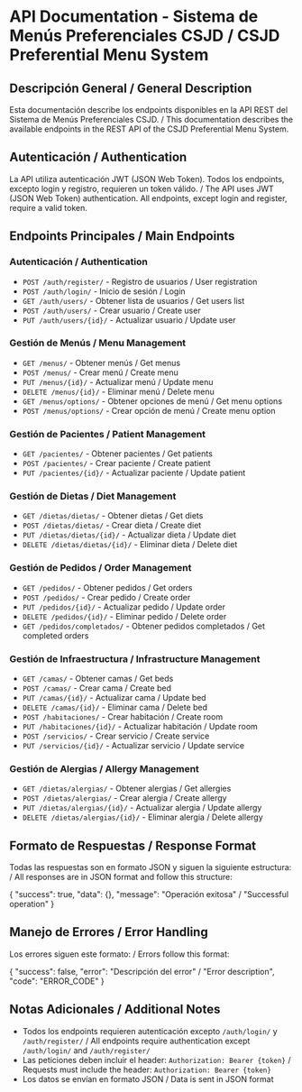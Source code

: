 # API Documentation - Sistema de Menús Preferenciales CSJD / CSJD Preferential Menu System

## Descripción General / General Description
Esta documentación describe los endpoints disponibles en la API REST del Sistema de Menús Preferenciales CSJD. / This documentation describes the available endpoints in the REST API of the CSJD Preferential Menu System.

## Autenticación / Authentication
La API utiliza autenticación JWT (JSON Web Token). Todos los endpoints, excepto login y registro, requieren un token válido. / The API uses JWT (JSON Web Token) authentication. All endpoints, except login and register, require a valid token.

## Endpoints Principales / Main Endpoints

### Autenticación / Authentication
- `POST /auth/register/` - Registro de usuarios / User registration
- `POST /auth/login/` - Inicio de sesión / Login
- `GET /auth/users/` - Obtener lista de usuarios / Get users list
- `POST /auth/users/` - Crear usuario / Create user
- `PUT /auth/users/{id}/` - Actualizar usuario / Update user

### Gestión de Menús / Menu Management
- `GET /menus/` - Obtener menús / Get menus
- `POST /menus/` - Crear menú / Create menu
- `PUT /menus/{id}/` - Actualizar menú / Update menu
- `DELETE /menus/{id}/` - Eliminar menú / Delete menu
- `GET /menus/options/` - Obtener opciones de menú / Get menu options
- `POST /menus/options/` - Crear opción de menú / Create menu option

### Gestión de Pacientes / Patient Management
- `GET /pacientes/` - Obtener pacientes / Get patients
- `POST /pacientes/` - Crear paciente / Create patient
- `PUT /pacientes/{id}/` - Actualizar paciente / Update patient

### Gestión de Dietas / Diet Management
- `GET /dietas/dietas/` - Obtener dietas / Get diets
- `POST /dietas/dietas/` - Crear dieta / Create diet
- `PUT /dietas/dietas/{id}/` - Actualizar dieta / Update diet
- `DELETE /dietas/dietas/{id}/` - Eliminar dieta / Delete diet

### Gestión de Pedidos / Order Management
- `GET /pedidos/` - Obtener pedidos / Get orders
- `POST /pedidos/` - Crear pedido / Create order
- `PUT /pedidos/{id}/` - Actualizar pedido / Update order
- `DELETE /pedidos/{id}/` - Eliminar pedido / Delete order
- `GET /pedidos/completados/` - Obtener pedidos completados / Get completed orders

### Gestión de Infraestructura / Infrastructure Management
- `GET /camas/` - Obtener camas / Get beds
- `POST /camas/` - Crear cama / Create bed
- `PUT /camas/{id}/` - Actualizar cama / Update bed
- `DELETE /camas/{id}/` - Eliminar cama / Delete bed
- `POST /habitaciones/` - Crear habitación / Create room
- `PUT /habitaciones/{id}/` - Actualizar habitación / Update room
- `POST /servicios/` - Crear servicio / Create service
- `PUT /servicios/{id}/` - Actualizar servicio / Update service

### Gestión de Alergias / Allergy Management
- `GET /dietas/alergias/` - Obtener alergias / Get allergies
- `POST /dietas/alergias/` - Crear alergia / Create allergy
- `PUT /dietas/alergias/{id}/` - Actualizar alergia / Update allergy
- `DELETE /dietas/alergias/{id}/` - Eliminar alergia / Delete allergy

## Formato de Respuestas / Response Format
Todas las respuestas son en formato JSON y siguen la siguiente estructura: / All responses are in JSON format and follow this structure:

{
"success": true,
"data": {},
"message": "Operación exitosa" / "Successful operation"
}

## Manejo de Errores / Error Handling
Los errores siguen este formato: / Errors follow this format:

{
"success": false,
"error": "Descripción del error" / "Error description",
"code": "ERROR_CODE"
}

## Notas Adicionales / Additional Notes
- Todos los endpoints requieren autenticación excepto `/auth/login/` y `/auth/register/` / All endpoints require authentication except `/auth/login/` and `/auth/register/`
- Las peticiones deben incluir el header: `Authorization: Bearer {token}` / Requests must include the header: `Authorization: Bearer {token}`
- Los datos se envían en formato JSON / Data is sent in JSON format